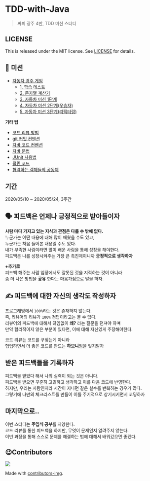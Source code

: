 # TDD-with-Java   
> 싸피 광주 4반, TDD 미션 스터디      

## LICENSE
This is released under the MIT license. See [LICENSE](https://github.com/SSAFY5thGwangJu4C/TDD-with-Java/blob/main/LICENSE) for details.

## 📖 미션  
* [자동차 경주 게임](https://github.com/SSAFY5thGwangJu4C/TDD-with-Java/blob/main/mission/racingcar)
    * [1. 학습 테스트](https://github.com/SSAFY5thGwangJu4C/TDD-with-Java/blob/main/mission/racingcar/01%20step.md)    
    * [2. 문자열 계산기](https://github.com/SSAFY5thGwangJu4C/TDD-with-Java/blob/main/mission/racingcar/02%20step.md)    
    * [3. 자동차 미션 1단계](https://github.com/SSAFY5thGwangJu4C/TDD-with-Java/blob/main/mission/racingcar/03%20step.md)   
    * [4. 자동차 미션 2단계(우승자)](https://github.com/SSAFY5thGwangJu4C/TDD-with-Java/blob/main/mission/racingcar/04%20step.md)  
    * [5. 자동차 미션 3단계(리팩터링)](https://github.com/SSAFY5thGwangJu4C/TDD-with-Java/blob/main/mission/racingcar/05%20step.md) 
  
**기타 팁** 
* [코드 리뷰 방법](https://github.com/next-step/nextstep-docs/tree/master/codereview)    
* [git 커밋 컨벤션](https://github.com/SSAFY5thGwangJu4C/TDD-with-Java/blob/main/reference/gitCommitConvention.md)
* [자바 코드 컨벤션](https://github.com/SSAFY5thGwangJu4C/TDD-with-Java/blob/main/reference/javaCodeConvention.md)  
* [자바 문법](https://github.com/SSAFY5thGwangJu4C/TDD-with-Java/tree/main/reference/java)    
* [JUnit 사용법](https://github.com/SSAFY5thGwangJu4C/TDD-with-Java/blob/main/reference/JUnit)  
* [클린 코드](https://github.com/SSAFY5thGwangJu4C/TDD-with-Java/tree/main/reference/cleancode)    
* [협력하는 객체들의 공동체](https://github.com/SSAFY5thGwangJu4C/TDD-with-Java/blob/main/reference/objectOrientedProgramming.md)    
         
## 기간     
2020/05/10 ~ 2020/05/24, 3주간        
                 
## 🗣 피드백은 언제나 긍정적으로 받아들이자       
**사람 마다 가지고 있는 지식과 관점은 다를 수 밖에 없다.**       
누군가는 어떤 내용에 대해 많이 배웠을 수도 있고,              
누군가는 처음 들어본 내용일 수도 있다.             
내가 부족한 사람이라면 많이 배운 사람을 통해 성장을 해야한다.      
피드백은 나를 성장시켜주는 가장 큰 촉진제이니까 **긍정적으로 생각하자**            
            
**+추가로**      
피드백 해주는 사람 입장에서도 잘못된 것을 지적하는 것이 아니라      
좀 더 나은 방법을 **공유** 한다는 마음가짐으로 말을 하자.    
                
## ✍️ 피드백에 대한 자신의 생각도 작성하자       
     
프로그래밍에서 `100%`라는 것은 존재하지 않는다.       
즉, 리뷰어의 리뷰가 `100%` 정답이라고는 볼 수 없다.    
리뷰어의 피드백에 대해서 끊임없이 **왜?** 라는 질문을 던져야 하며     
만약 합리적이지 않은 부분이 있다면, 이에 대해 자신있게 주장해야한다.  
    
코드 리뷰는 코드를 꾸짖는게 아니라     
협업하면서 더 좋은 코드를 만드는 **하모니**임을 잊지말자   

## 받은 피드백들을 기록하자  
    
피드백을 받았다 해서 나의 실력이 되는 것은 아니다.      
피드백을 받으면 꾸준히 고민하고 생각하고 이를 다음 코드에 반영한다.      
하지만, 우리는 사람인지라 시간이 지나면 같은 실수를 반복하는 경우가 많다.         
그렇기에 나만의 체크리스트를 만들어 이를 주기적으로 상기시키면서 코딩하자   
       
## 마지막으로..       
이번 스터디는 **주입식 공부**를 지양한다.            
코드 리뷰를 통한 피드백을 하지만, 무엇이 문제인지 알려주지 않는다.          
이번 과정을 통해 스스로 문제를 해결하는 법에 대해서 배워갔으면 좋겠다.     
   
## 😉Contributors

<a href="https://github.com/SSAFY-5th-GwanJu-4C/TDD-with-Java/graphs/contributors">
  <img src="https://contrib.rocks/image?repo=SSAFY-5th-GwanJu-4C/TDD-with-Java" />
</a>

Made with [contributors-img](https://contrib.rocks).
